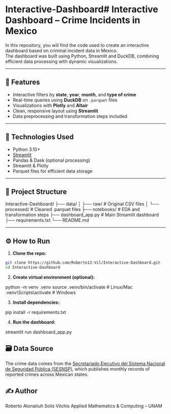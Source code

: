 # Interactive-Dashboard# Interactive Dashboard – Crime Incidents in Mexico

In this repository, you will find the code used to create an interactive dashboard based on criminal incident data in Mexico.  
The dashboard was built using Python, Streamlit and DuckDB, combining efficient data processing with dynamic visualizations.

---

## 🚀 Features

- Interactive filters by **state**, **year**, **month**, and **type of crime**
- Real-time queries using **DuckDB** on `.parquet` files
- Visualizations with **Plotly** and **Altair**
- Clean, responsive layout using **Streamlit**
- Data preprocessing and transformation steps included

---

## 🧰 Technologies Used

- Python 3.10+
- [Streamlit](https://streamlit.io/)
- Pandas & Dask (optional processing)
- Streamlit & Plotly
- Parquet files for efficient data storage

---

## 📁 Project Structure

Interactive-Dashboard/
├── data/
│ ├── raw/ # Original CSV files
│ └── processed/ # Cleaned .parquet files
├── notebooks/ # EDA and transformation steps
├── dashboard_app.py # Main Streamlit dashboard
├── requirements.txt
└── README.md

---

## ⚙️ How to Run

1. **Clone the repo:**

```bash
git clone https://github.com/Roberto13-Vil/Interactive-Dashboard.git
cd Interactive-Dashboard
```

2. **Create virtual environment (optional):**

python -m venv .venv
source .venv/bin/activate  # Linux/Mac
.venv\Scripts\activate     # Windows

3. **Install dependencies:**

pip install -r requirements.txt

4. **Run the dashboard:**

streamlit run dashboard_app.py

## 🗃️ Data Source
The crime data comes from the [Secretariado Ejecutivo del Sistema Nacional de Seguridad Pública (SESNSP)](https://www.gob.mx/sesnsp/acciones-y-programas/datos-abiertos-de-incidencia-delictiva), which publishes monthly records of reported crimes across Mexican states.

## ✍️ Author
Roberto Atonatiuh Solís Vilchis
Applied Mathematics & Computing – UNAM
